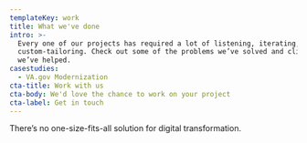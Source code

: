 ```yaml
---
templateKey: work
title: What we've done
intro: >-
  Every one of our projects has required a lot of listening, iterating, and
  custom-tailoring. Check out some of the problems we’ve solved and clients
  we’ve helped.
casestudies:
  - VA.gov Modernization
cta-title: Work with us
cta-body: We'd love the chance to work on your project
cta-label: Get in touch
---
```

There’s no one-size-fits-all solution for digital transformation. 
